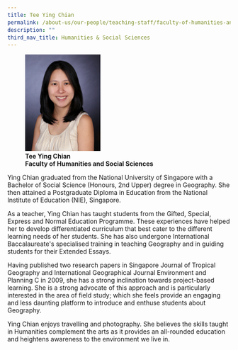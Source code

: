 ```yaml
---
title: Tee Ying Chian
permalink: /about-us/our-people/teaching-staff/faculty-of-humanities-and-social-sciences/tee-ying-chian/
description: ""
third_nav_title: Humanities & Social Sciences
---
```

<figure>
<img style="width:40%" src="/images/teeyingchian.jpg">
<figcaption> <strong>Tee Ying Chian<br>
Faculty of Humanities and Social Sciences</strong> </figcaption>
</figure>

Ying Chian graduated from the National University of Singapore with a Bachelor of Social Science (Honours, 2nd Upper) degree in Geography. She then attained a Postgraduate Diploma in Education from the National Institute of Education (NIE), Singapore.

  

As a teacher, Ying Chian has taught students from the Gifted, Special, Express and Normal Education Programme. These experiences have helped her to develop differentiated curriculum that best cater to the different learning needs of her students. She has also undergone International Baccalaureate's specialised training in teaching Geography and in guiding students for their Extended Essays.

  

Having published two research papers in Singapore Journal of Tropical Geography and International Geographical Journal Environment and Planning C in 2009, she has a strong inclination towards project-based learning. She is a strong advocate of this approach and is particularly interested in the area of field study; which she feels provide an engaging and less daunting platform to introduce and enthuse students about Geography.

  

Ying Chian enjoys travelling and photography. She believes the skills taught in Humanities complement the arts as it provides an all-rounded education and heightens awareness to the environment we live in.